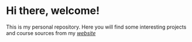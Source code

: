# Hi there, welcome!

This is my personal repository. Here you will find some interesting projects and course sources from my [*website*](https://iserlatam.com/blog)